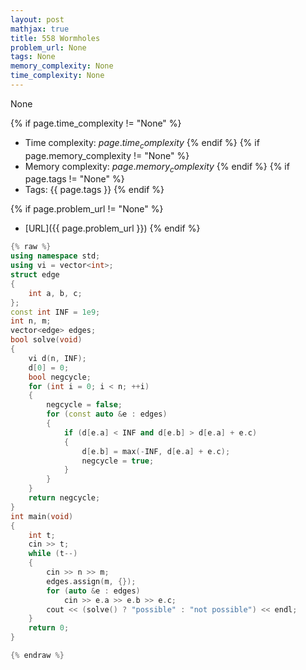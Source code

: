 ```yaml
---
layout: post
mathjax: true
title: 558 Wormholes
problem_url: None
tags: None
memory_complexity: None
time_complexity: None
---
```


None


{% if page.time_complexity != "None" %}
- Time complexity: ${{ page.time_complexity }}$
{% endif %}
{% if page.memory_complexity != "None" %}
- Memory complexity: ${{ page.memory_complexity }}$
{% endif %}
{% if page.tags != "None" %}
- Tags: {{ page.tags }}
{% endif %}

{% if page.problem_url != "None" %}
- [URL]({{ page.problem_url }})
{% endif %}

```cpp
{% raw %}
using namespace std;
using vi = vector<int>;
struct edge
{
    int a, b, c;
};
const int INF = 1e9;
int n, m;
vector<edge> edges;
bool solve(void)
{
    vi d(n, INF);
    d[0] = 0;
    bool negcycle;
    for (int i = 0; i < n; ++i)
    {
        negcycle = false;
        for (const auto &e : edges)
        {
            if (d[e.a] < INF and d[e.b] > d[e.a] + e.c)
            {
                d[e.b] = max(-INF, d[e.a] + e.c);
                negcycle = true;
            }
        }
    }
    return negcycle;
}
int main(void)
{
    int t;
    cin >> t;
    while (t--)
    {
        cin >> n >> m;
        edges.assign(m, {});
        for (auto &e : edges)
            cin >> e.a >> e.b >> e.c;
        cout << (solve() ? "possible" : "not possible") << endl;
    }
    return 0;
}

{% endraw %}
```